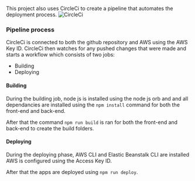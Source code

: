 This project also uses CircleCi to create a pipeline that automates the deployment process.
![CircleCi](https://img.shields.io/badge/Main-Live-brightgreen)

### Pipeline process

CircleCi is connected to both the github repository and AWS using the AWS Key ID. CircleCi then watches for any pushed changes that were made and starts a workflow which consists of two jobs:

- Building
- Deploying

#### Building

During the building job, node js is installed using the node js orb and and all dependancies are installed using the `npm install` command for both the front-end and back-end.

After that the command `npm run build` is ran for both the front-end and back-end to create the build folders.

#### Deploying

During the deploying phase, AWS CLI and Elastic Beanstalk CLI are installed AWS is configured using the Access Key ID.

After that the apps are deployed using `npm run deploy`.